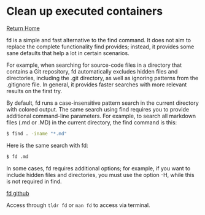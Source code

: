 # Clean up executed containers

[Return Home](../README.md)

fd is a simple and fast alternative to the find command. It does not aim to replace the complete functionality find provides; instead, it provides some sane defaults that help a lot in certain scenarios.

For example, when searching for source-code files in a directory that contains a Git repository, fd automatically excludes hidden files and directories, including the .git directory, as well as ignoring patterns from the .gitignore file. In general, it provides faster searches with more relevant results on the first try.

By default, fd runs a case-insensitive pattern search in the current directory with colored output. The same search using find requires you to provide additional command-line parameters. For example, to search all markdown files (.md or .MD) in the current directory, the find command is this:

``` Bash
$ find . -iname "*.md"
```

Here is the same search with fd:

```Bash
$ fd .md
```

In some cases, fd requires additional options; for example, if you want to include hidden files and directories, you must use the option -H, while this is not required in find.

[fd github](https://github.com/sharkdp/fd/)

Access through `tldr fd` or `man fd` to access via terminal.
